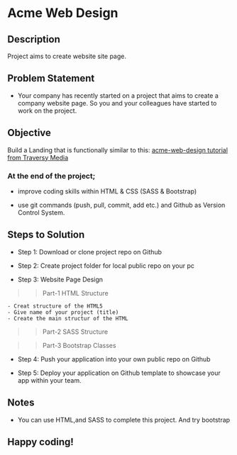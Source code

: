 # Acme Web Design

## Description
Project aims to create website site page.

## Problem Statement

- Your company has recently started on a project that aims to create a company website page. So you and your colleagues have started to work on the project.


## Objective

Build a Landing that is functionally similar to this: [ acme-web-design tutorial from Traversy Media](https://www.youtube.com/watch?v=Wm6CUkswsNw)



### At the end of the project;

- improve coding skills within HTML & CSS (SASS & Bootstrap)

- use git commands (push, pull, commit, add etc.) and Github as Version Control System.

## Steps to Solution
  
- Step 1: Download or clone project repo on Github 

- Step 2: Create project folder for local public repo on your pc

- Step 3: Website Page Design

>>Part-1 HTML Structure

	- Creat structure of the HTML5
	- Give name of your project (title)
	- Create the main structur of the HTML

>>Part-2 SASS Structure

>>Part-3 Bootstrap Classes
	
- Step 4: Push your application into your own public repo on Github

- Step 5: Deploy your application on Github template to showcase your app within your team.

## Notes

- You can use HTML,and SASS to complete this project. And try bootstrap

## Happy coding!

